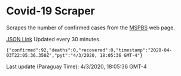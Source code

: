 # Covid-19 Scraper

Scrapes the number of confirmed cases from the [MSPBS](https://www.mspbs.gov.py/covid-19.php) web page.

[JSON Link](https://jmayalag.github.io/covid19-scrape/cases.json)
Updated every 30 minutes.
```
{"confirmed":92,"deaths":0,"recovered":0,"timestamp":"2020-04-03T22:05:36.350Z","pyt":"4/3/2020, 18:05:36 GMT-4"}
```
Last update (Paraguay Time): 4/3/2020, 18:05:36 GMT-4
